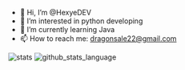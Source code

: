 - 👋 Hi, I’m @HexyeDEV
- 👀 I’m interested in python developing
- 🌱 I’m currently learning Java 
- 📫 How to reach me: dragonsale22@gmail.com

![stats](https://github-readme-stats.vercel.app/api?username=HexyeDEV&show_icons=true&theme=radical&include_all_commits=true)
![github_stats_language](https://github-readme-stats.vercel.app/api/top-langs/?username=HexyeDEV&theme=radical&layout=compact)


